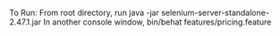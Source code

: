 To Run:
From root directory, run 
  java -jar selenium-server-standalone-2.47.1.jar
In another console window, 
  bin/behat features/pricing.feature